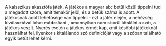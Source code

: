 A kalsszikus akasztófa játék.
A játékos a magyar abc betűi közül tippelni tud a megadott szóra, amit témakör jelöl, és a betűk száma is adott. A játékosnak adott lehetősége van tippelni - ezt a játék elején, a nehézség kiválasztával lehet módosítani-, amennyiben nem sikerül kitalálni a szót, a játékos veszít. Nyerés esetén a játékos érmét kap, amit későbbi játékoknál használhat fel, ilyenkor a kitalálandó szó definícióját vagy a szóban található egyik betűt lehet kérni.